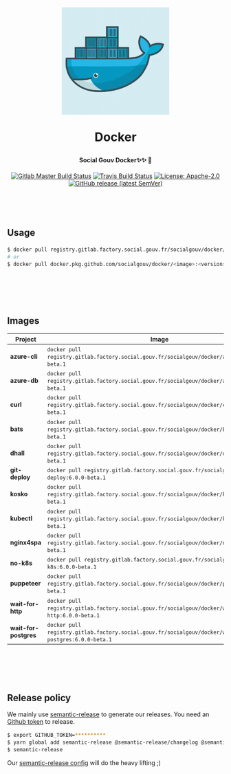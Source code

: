 <h1 align="center">
  <img src="https://github.com/SocialGouv/docker/raw/master/.github/docker.gif" width="250"/>
  <p align="center">Docker</p>
  <p align="center" style="font-size: 0.5em">Social Gouv Docker✨✨ 🐋</p>
</h1>

<p align="center">
  <a href="https://gitlab.factory.social.gouv.fr/SocialGouv/docker/pipelines"><img src="https://gitlab.factory.social.gouv.fr/SocialGouv/docker/badges/master/pipeline.svg" alt="Gitlab Master Build Status"></a>
  <a href="https://travis-ci.com/SocialGouv/docker"><img src="https://travis-ci.com/SocialGouv/docker.svg?branch=master" alt="Travis Build Status"></a>
  <a href="https://opensource.org/licenses/Apache-2.0"><img src="https://img.shields.io/badge/License-Apache--2.0-yellow.svg" alt="License: Apache-2.0"></a>
  <a href="https://github.com/SocialGouv/docker/releases "><img alt="GitHub release (latest SemVer)" src="https://img.shields.io/github/v/release/SocialGouv/docker?sort=semver"></a>
</p>

<br>
<br>
<br>

## Usage

```sh
$ docker pull registry.gitlab.factory.social.gouv.fr/socialgouv/docker/<image>:<version>
# or
$ docker pull docker.pkg.github.com/socialgouv/docker/<image>:<version>
```

<br>
<br>
<br>
<br>

## Images

| Project               | Image                                                                                          | Links                                                                                      |
| --------------------- | ---------------------------------------------------------------------------------------------- | ------------------------------------------------------------------------------------------ |
| **azure-cli**         | `docker pull registry.gitlab.factory.social.gouv.fr/socialgouv/docker/azure-cli:6.0.0-beta.1`         | [![README](https://img.shields.io/badge/README--green.svg)](./azure-cli/README.md)         |
| **azure-db**          | `docker pull registry.gitlab.factory.social.gouv.fr/socialgouv/docker/azure-db:6.0.0-beta.1`          | [![README](https://img.shields.io/badge/README--green.svg)](./azure-db/README.md)          |
| **curl**              | `docker pull registry.gitlab.factory.social.gouv.fr/socialgouv/docker/curl:6.0.0-beta.1`              | [![README](https://img.shields.io/badge/README--green.svg)](./curl/README.md)              |
| **bats**              | `docker pull registry.gitlab.factory.social.gouv.fr/socialgouv/docker/bats:6.0.0-beta.1`              | [![README](https://img.shields.io/badge/README--green.svg)](./bats/README.md)              |
| **dhall**             | `docker pull registry.gitlab.factory.social.gouv.fr/socialgouv/docker/dhall:6.0.0-beta.1`             | [![README](https://img.shields.io/badge/README--green.svg)](./dhall/README.md)             |
| **git-deploy**        | `docker pull registry.gitlab.factory.social.gouv.fr/socialgouv/docker/git-deploy:6.0.0-beta.1`        | [![README](https://img.shields.io/badge/README--green.svg)](./git-deploy/README.md)        |
| **kosko**             | `docker pull registry.gitlab.factory.social.gouv.fr/socialgouv/docker/kosko:6.0.0-beta.1`             | [![README](https://img.shields.io/badge/README--green.svg)](./kosko/README.md)             |
| **kubectl**           | `docker pull registry.gitlab.factory.social.gouv.fr/socialgouv/docker/kubectl:6.0.0-beta.1`           | [![README](https://img.shields.io/badge/README--green.svg)](./kubectl/README.md)           |
| **nginx4spa**         | `docker pull registry.gitlab.factory.social.gouv.fr/socialgouv/docker/nginx4spa:6.0.0-beta.1`         | [![README](https://img.shields.io/badge/README--green.svg)](./nginx4spa/README.md)         |
| **no-k8s**            | `docker pull registry.gitlab.factory.social.gouv.fr/socialgouv/docker/no-k8s:6.0.0-beta.1`            | [![README](https://img.shields.io/badge/README--green.svg)](./no-k8s/README.md)            |
| **puppeteer**         | `docker pull registry.gitlab.factory.social.gouv.fr/socialgouv/docker/puppeteer:6.0.0-beta.1`         | [![README](https://img.shields.io/badge/README--green.svg)](./puppeteer/README.md)         |
| **wait-for-http**     | `docker pull registry.gitlab.factory.social.gouv.fr/socialgouv/docker/wait-for-http:6.0.0-beta.1`     | [![README](https://img.shields.io/badge/README--green.svg)](./wait-for-http/README.md)     |
| **wait-for-postgres** | `docker pull registry.gitlab.factory.social.gouv.fr/socialgouv/docker/wait-for-postgres:6.0.0-beta.1` | [![README](https://img.shields.io/badge/README--green.svg)](./wait-for-postgres/README.md) |

<br>
<br>
<br>
<br>

## Release policy

We mainly use [semantic-release](https://github.com/semantic-release/semantic-release) to generate our releases.
You need an [Github token](https://github.com/settings/tokens/new) to release.

```sh
$ export GITHUB_TOKEN=**********
$ yarn global add semantic-release @semantic-release/changelog @semantic-release/git
$ semantic-release
```

Our [semantic-release config](./.releaserc.yml) will do the heavy lifting ;)
